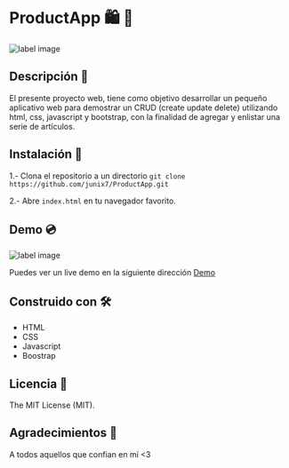 # ProductApp 🛍️ 🛒️

![label image](https://img.shields.io/badge/status-in%20progress-yellow)

## Descripción 📝️

El presente proyecto web, tiene como objetivo desarrollar un pequeño aplicativo web para demostrar un CRUD (create update delete) utilizando html, css, javascript y bootstrap, con la finalidad de agregar y enlistar una serie de artículos.

## Instalación 🔧️

1.- Clona el repositorio a un directorio
```git clone https://github.com/junix7/ProductApp.git ```

2.- Abre ```index.html``` en tu navegador favorito.

## Demo 💿️
![label image](https://github.com/junix7/ProductApp/blob/master/images/preview.png)

Puedes ver un live demo en la siguiente dirección [Demo](https://junix7.github.io/ProductApp/)

## Construido con 🛠️
- HTML
- CSS
- Javascript
- Boostrap

## Licencia 📃️

The MIT License (MIT).

## Agradecimientos 🎁️

A todos aquellos que confian en mí <3

